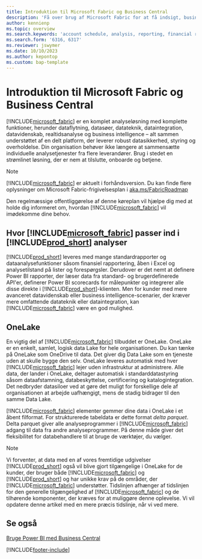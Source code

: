 ```yaml
---
title: Introduktion til Microsoft Fabric og Business Central
description: 'Få over brug af Microsoft Fabric for at få indsigt, business intelligence og KPI''er fra Business Central-data.'
author: kennienp
ms.topic: overview
ms.search.keywords: 'account schedule, analysis, reporting, financial report, business intelligence, KPI'
ms.search.form: '6316, 6317'
ms.reviewer: jswymer
ms.date: 10/10/2023
ms.author: kepontop
ms.custom: bap-template
---
```

# Introduktion til Microsoft Fabric og Business Central

[!INCLUDE[microsoft_fabric](includes/microsoft_fabric.md)] er en komplet analyseløsning med komplette funktioner, herunder dataflytning, datasøer, datateknik, dataintegration, datavidenskab, realtidsanalyse og business intelligence – alt sammen understøttet af en delt platform, der leverer robust datasikkerhed, styring og overholdelse. Din organisation behøver ikke længere at sammensætte individuelle analysetjenester fra flere leverandører. Brug i stedet en strømlinet løsning, der er nem at tilslutte, onboarde og betjene.

> [!NOTE]
> [!INCLUDE[microsoft_fabric](includes/microsoft_fabric.md)] er aktuelt i forhåndsversion. Du kan finde flere oplysninger om Microsoft Fabric-frigivelsesplan i [aka.ms/FabricRoadmap](https://aka.ms/FabricRoadmap)
> 
> Den regelmæssige offentliggørelse af denne køreplan vil hjælpe dig med at holde dig informeret om, hvordan [!INCLUDE[microsoft_fabric](includes/microsoft_fabric.md)] vil imødekomme dine behov.

## Hvor [!INCLUDE[microsoft_fabric](includes/microsoft_fabric.md)] passer ind i [!INCLUDE[prod_short](includes/prod_short.md)] analyser

[!INCLUDE[prod_short](includes/prod_short.md)] leveres med mange standardrapporter og dataanalysefunktioner såsom finansiel rapportering, åben i Excel og analysetilstand på lister og forespørgsler. Derudover er det nemt at definere Power BI rapporter, der læser data fra standard- og brugerdefinerede API'er, definerer Power BI scorecards for målepunkter og integrerer alle disse direkte i [!INCLUDE[prod_short](includes/prod_short.md)]-klienten. Men for kunder med mere avanceret datavidenskab eller business intelligence-scenarier, der kræver mere omfattende datateknik eller dataintegration, kan [!INCLUDE[microsoft_fabric](includes/microsoft_fabric.md)] være en god mulighed. 

## OneLake

En vigtig del af [!INCLUDE[microsoft_fabric](includes/microsoft_fabric.md)] tilbuddet er OneLake. OneLake er en enkelt, samlet, logisk data Lake for hele organisationen. Du kan tænke på OneLake som OneDrive til data. Det giver dig Data Lake som en tjeneste uden at skulle bygge den selv. OneLake leveres automatisk med hver [!INCLUDE[microsoft_fabric](includes/microsoft_fabric.md)] lejer uden infrastruktur at administrere. Alle data, der lander i OneLake, deltager automatisk i standarddatastyring såsom dataafstamning, databeskyttelse, certificering og katalogintegration. Det nedbryder datasiloer ved at gøre det muligt for forskellige dele af organisationen at arbejde uafhængigt, mens de stadig bidrager til den samme Data Lake.

[!INCLUDE[microsoft_fabric](includes/microsoft_fabric.md)] elementer gemmer dine data i OneLake i et åbent filformat. For strukturerede tabeldata er dette format *delta parquet*. Delta parquet giver alle analyseprogrammer i [!INCLUDE[microsoft_fabric](includes/microsoft_fabric.md)] adgang til data fra andre analyseprogrammer. På denne måde giver det fleksibilitet for databehandlere til at bruge de værktøjer, du vælger.

> [!NOTE]
> Vi forventer, at data med en af vores fremtidige udgivelser [!INCLUDE[prod_short](includes/prod_short.md)] også vil blive gjort tilgængelige i OneLake for de kunder, der bruger både [!INCLUDE[microsoft_fabric](includes/microsoft_fabric.md)] og [!INCLUDE[prod_short](includes/prod_short.md)] og har unikke krav på de områder, der [!INCLUDE[microsoft_fabric](includes/microsoft_fabric.md)] understøtter. Tidslinjen afhænger af tidslinjen for den generelle tilgængelighed af [!INCLUDE[microsoft_fabric](includes/microsoft_fabric.md)] og de tilhørende komponenter, der kræves for at muliggøre denne oplevelse. Vi vil opdatere denne artikel med en mere præcis tidslinje, når vi ved mere.

## Se også
[Bruge Power BI med Business Central](admin-powerbi.md)   

[!INCLUDE[footer-include](includes/footer-banner.md)]
